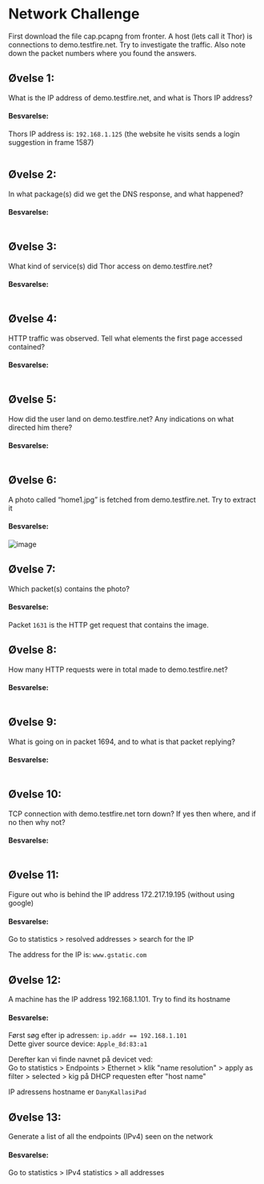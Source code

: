 # Network Challenge
First download the file cap.pcapng from fronter.
A host (lets call it Thor) is connections to demo.testfire.net. Try to investigate the traffic.
Also note down the packet numbers where you found the answers.

## Øvelse 1:  
What is the IP address of demo.testfire.net, and what is Thors IP address?

#### Besvarelse:

Thors IP address is: ```192.168.1.125``` (the website he visits sends a login suggestion in frame 1587)

```shell

```

## Øvelse 2:  
In what package(s) did we get the DNS response, and what happened?

#### Besvarelse:

```shell
```

## Øvelse 3:  
What kind of service(s) did Thor access on demo.testfire.net?

#### Besvarelse:

```shell
```

## Øvelse 4:  
HTTP traffic was observed. Tell what elements the first page accessed contained?

#### Besvarelse:

```shell
```

## Øvelse 5:  
How did the user land on demo.testfire.net? Any indications on what directed him there?

#### Besvarelse:

```shell
```

## Øvelse 6:  
A photo called “home1.jpg” is fetched from demo.testfire.net. Try to extract it

#### Besvarelse:
![image](https://user-images.githubusercontent.com/70659124/218327115-87be3f78-1768-4482-927e-24412a58c685.png)

## Øvelse 7:  
Which packet(s) contains the photo?

#### Besvarelse:
Packet ```1631``` is the HTTP get request that contains the image.

## Øvelse 8:  
How many HTTP requests were in total made to demo.testfire.net?

#### Besvarelse:

```shell
```

## Øvelse 9:  
What is going on in packet 1694, and to what is that packet replying?

#### Besvarelse:

```shell
```

## Øvelse 10:  
TCP connection with demo.testfire.net torn down? If yes then where, and if no then why not?

#### Besvarelse:

```shell
```

## Øvelse 11:  
Figure out who is behind the IP address 172.217.19.195 (without using google)

#### Besvarelse:
Go to statistics > resolved addresses > search for the IP

The address for the IP is: ```www.gstatic.com```

## Øvelse 12:  
A machine has the IP address 192.168.1.101. Try to find its hostname

#### Besvarelse:
Først søg efter ip adressen: ```ip.addr == 192.168.1.101```  
Dette giver source device: ```Apple_8d:83:a1```  

Derefter kan vi finde navnet på devicet ved:  
Go to statistics > Endpoints > Ethernet > klik "name resolution" > apply as filter > selected > kig på DHCP requesten efter "host name"

IP adressens hostname er ```DanyKallasiPad``` 

## Øvelse 13:  
Generate a list of all the endpoints (IPv4) seen on the network

#### Besvarelse:
Go to statistics > IPv4 statistics > all addresses
